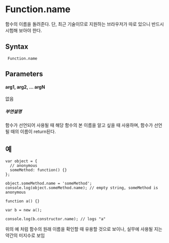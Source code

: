 # Function.name

함수의 이름을 돌려준다.
단, 최근 기술이므로 지원하는 브라우저가 따로 있으니 반드시 시험해 보아야 한다.

## Syntax
` Function.name`

## Parameters

#### arg1, arg2, ... argN
없음

##### 부연설명
함수가 선언되어 사용될 때 해당 함수의 본 이름을 알고 싶을 때 사용하며,
함수가 선언될 때의 이름이 return된다.


## 예
```
var object = {
  // anonymous
  someMethod: function() {}
};

object.someMethod.name = 'someMethod';
console.log(object.someMethod.name); // empty string, someMethod is anonymous
```
```
function a() {}

var b = new a();

console.log(b.constructor.name); // logs "a"
```
위의 예 처럼 함수의 원래 이름을 확인할 때 유용할 것으로 보이나,
실무에 사용될 지는 약간의 미지수로 보임